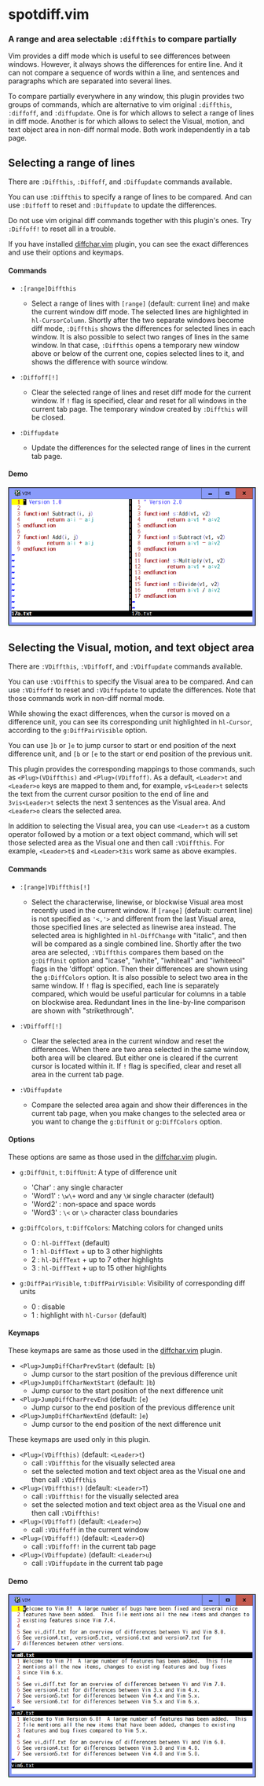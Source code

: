# spotdiff.vim

### A range and area selectable `:diffthis` to compare partially

Vim provides a diff mode which is useful to see differences between windows.
However, it always shows the differences for entire line.  And it can not
compare a sequence of words within a line, and sentences and paragraphs which
are separated into several lines.

To compare partially everywhere in any window, this plugin provides two groups
of commands, which are alternative to vim original `:diffthis`, `:diffoff`,
and `:diffupdate`.  One is for which allows to select a range of lines in diff
mode.  Another is for which allows to select the Visual, motion, and text
object area in non-diff normal mode.  Both work independently in a tab page.

## Selecting a range of lines

There are `:Diffthis`, `:Diffoff`, and `:Diffupdate` commands available.

You can use `:Diffthis` to specify a range of lines to be compared.  And can
use `:Diffoff` to reset and `:Diffupdate` to update the differences.

Do not use vim original diff commands together with this plugin's ones.  Try
`:Diffoff!` to reset all in a trouble.

If you have installed [diffchar.vim](https://github.com/rickhowe/diffchar.vim)
plugin, you can see the exact differences and use their options and keymaps.

#### Commands

* `:[range]Diffthis`
	* Select a range of lines with `[range]` (default: current line) and make
	the current window diff mode.  The selected lines are highlighted in
	`hl-CursorColumn`.  Shortly after the two separate windows become diff
	mode, `:Diffthis` shows the differences for selected lines in each
	window.  It is also possible to select two ranges of lines in the same
	window.  In that case, `:Diffthis` opens a temporary new window above
	or below of the current one, copies selected lines to it, and shows
	the difference with source window.

* `:Diffoff[!]`
	* Clear the selected range of lines and reset diff mode for the current
	window.  If `!` flag is specified, clear and reset for all windows in
	the current tab page.  The temporary window created by `:Diffthis`
	will be closed.

* `:Diffupdate`
	* Update the differences for the selected range of lines in the current
	tab page.

#### Demo

![demoRS](demoRS.gif)

## Selecting the Visual, motion, and text object area

There are `:VDiffthis`, `:VDiffoff`, and `:VDiffupdate` commands available.

You can use `:VDiffthis` to specify the Visual area to be compared.  And can
use `:VDiffoff` to reset and `:VDiffupdate` to update the differences.  Note
that those commands work in non-diff normal mode.

While showing the exact differences, when the cursor is moved on a difference
unit, you can see its corresponding unit highlighted in `hl-Cursor`, according
to the `g:DiffPairVisible` option.

You can use `]b` or `]e` to jump cursor to start or end position of the next
difference unit, and `[b` or `[e` to the start or end position of the previous
unit.

This plugin provides the corresponding mappings to those commands, such as
`<Plug>(VDiffthis)` and `<Plug>(VDiffoff)`.  As a default, `<Leader>t` and `<Leader>o`
keys are mapped to them and, for example, `v$<Leader>t` selects the text from
the current cursor position to the end of line and `3vis<Leader>t` selects the
next 3 sentences as the Visual area.  And `<Leader>o` clears the selected
area.

In addition to selecting the Visual area, you can use `<Leader>t` as a custom
operator followed by a motion or a text object command, which will set those
selected area as the Visual one and then call `:VDiffthis`.  For example,
`<Leader>t$` and `<Leader>t3is` work same as above examples.

#### Commands

* `:[range]VDiffthis[!]`
	* Select the characterwise, linewise, or blockwise Visual area most
	recently used in the current window.  If `[range]` (default: current
	line) is not specified as `'<,'>` and different from the last Visual
	area, those specified lines are selected as linewise area instead.
	The selected area is highlighted in `hl-DiffChange` with "italic", and
	then will be compared as a single combined line.  Shortly after the
	two area are selected, `:VDiffthis` compares them based on the
	`g:DiffUnit` option and "icase", "iwhite", "iwhiteall" and "iwhiteeol"
	flags in the 'diffopt' option.  Then their differences are shown using
	the `g:DiffColors` option.  It is also possible to select two area in
	the same window.  If `!` flag is specified, each line is separately
	compared, which would be useful particular for columns in a table on
	blockwise area.  Redundant lines in the line-by-line comparison are
	shown with "strikethrough".

* `:VDiffoff[!]`
	* Clear the selected area in the current window and reset the
	differences.  When there are two area selected in the same window,
	both area will be cleared.  But either one is cleared if the current
	cursor is located within it.  If `!` flag is specified, clear and reset
	all area in the current tab page.

* `:VDiffupdate`
	* Compare the selected area again and show their differences in the
	current tab page, when you make changes to the selected area or you
	want to change the `g:DiffUnit` or `g:DiffColors` option.

#### Options

These options are same as those used in the [diffchar.vim](https://github.com/rickhowe/diffchar.vim) plugin.

* `g:DiffUnit`, `t:DiffUnit`: A type of difference unit
	* 'Char'  : any single character
	* 'Word1' : `\w\+` word and any `\W` single character (default)
	* 'Word2' : non-space and space words
	* 'Word3' : `\<` or `\>` character class boundaries

* `g:DiffColors`, `t:DiffColors`: Matching colors for changed units
	* 0 : `hl-DiffText` (default)
	* 1 : `hl-DiffText` + up to 3 other highlights
	* 2 : `hl-DiffText` + up to 7 other highlights
	* 3 : `hl-DiffText` + up to 15 other highlights

* `g:DiffPairVisible`, `t:DiffPairVisible`: Visibility of corresponding diff units
	* 0 : disable
	* 1 : highlight with `hl-Cursor` (default)

#### Keymaps

These keymaps are same as those used in the [diffchar.vim](https://github.com/rickhowe/diffchar.vim) plugin.

* `<Plug>JumpDiffCharPrevStart` (default: `[b`)
	* Jump cursor to the start position of the previous difference unit
* `<Plug>JumpDiffCharNextStart` (default: `]b`)
	* Jump cursor to the start position of the next difference unit
* `<Plug>JumpDiffCharPrevEnd` (default: `[e`)
	* Jump cursor to the end position of the previous difference unit
* `<Plug>JumpDiffCharNextEnd` (default: `]e`)
	* Jump cursor to the end position of the next difference unit

These keymaps are used only in this plugin.

* `<Plug>(VDiffthis)` (default: `<Leader>t`)
	* call `:VDiffthis` for the visually selected area
	* set the selected motion and text object area as the Visual one and then call `:VDiffthis` 
* `<Plug>(VDiffthis!)` (default: `<Leader>T`)
	* call `:VDiffthis!` for the visually selected area
	* set the selected motion and text object area as the Visual one and then call `:VDiffthis!` 
* `<Plug>(VDiffoff)` (default: `<Leader>o`)
	* call `:VDiffoff` in the current window
* `<Plug>(VDiffoff!)` (default: `<Leader>O`)
	* call `:VDiffoff!` in the current tab page
* `<Plug>(VDiffupdate)` (default: `<Leader>u`)
	* call `:VDiffupdate` in the current tab page

#### Demo

![demoVS](demoVS.gif)
